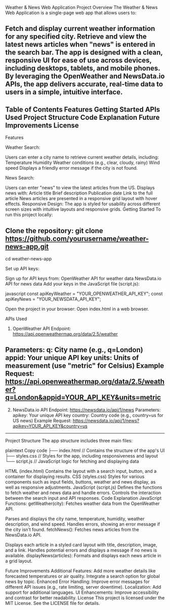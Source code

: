 Weather & News Web Application
Project Overview
The Weather & News Web Application is a single-page web app that allows users to:

Fetch and display current weather information for any specified city.
Retrieve and view the latest news articles when "news" is entered in the search bar.
The app is designed with a clean, responsive UI for ease of use across devices, including desktops, tablets, and mobile phones. By leveraging the OpenWeather and NewsData.io APIs, the app delivers accurate, real-time data to users in a simple, intuitive interface.
------------------------------------------------------------------------------------------------------------------------------------------------------------------------------------------------------------------------------------------------------------------------

Table of Contents
Features
Getting Started
APIs Used
Project Structure
Code Explanation
Future Improvements
License
------------------------------------------------------------------------------------

Features

Weather Search:

Users can enter a city name to retrieve current weather details, including:
Temperature
Humidity
Weather conditions (e.g., clear, cloudy, rainy)
Wind speed
Displays a friendly error message if the city is not found.


News Search:

Users can enter "news" to view the latest articles from the US.
Displays news with:
Article title
Brief description
Publication date
Link to the full article
News articles are presented in a responsive grid layout with hover effects.
Responsive Design:
The app is styled for usability across different screen sizes with intuitive layouts and responsive grids.
Getting Started
To run this project locally:

Clone the repository:
git clone https://github.com/yourusername/weather-news-app.git
-----------------------------------------------------------------
cd weather-news-app

Set up API keys:

Sign up for API keys from:
OpenWeather API for weather data
NewsData.io API for news data
Add your keys in the JavaScript file (script.js):

javascript
const apiKeyWeather = "YOUR_OPENWEATHER_API_KEY";
const apiKeyNews = "YOUR_NEWSDATA_API_KEY";

Open the project in your browser:
Open index.html in a web browser.

APIs Used
1. OpenWeather API
Endpoint: https://api.openweathermap.org/data/2.5/weather

Parameters:
q: City name (e.g., q=London)
appid: Your unique API key
units: Units of measurement (use "metric" for Celsius)
Example Request:
https://api.openweathermap.org/data/2.5/weather?q=London&appid=YOUR_API_KEY&units=metric
---------------------------------------------------------------------------------------------

2. NewsData.io API
Endpoint: https://newsdata.io/api/1/news
Parameters:
apikey: Your unique API key
country: Country code (e.g., country=us for US news)
Example Request:
https://newsdata.io/api/1/news?apikey=YOUR_API_KEY&country=us
------------------------------------------------------------------------------------------------

Project Structure
The app structure includes three main files:

plaintext
Copy code
├── index.html    // Contains the structure of the app's UI
├── styles.css    // Styles for the app, including responsiveness and layout
└── script.js     // JavaScript logic for fetching and displaying data


HTML (index.html)
Contains the layout with a search input, button, and a container for displaying results.
CSS (styles.css)
Styles for various components such as input fields, buttons, weather and news display, as well as responsive adjustments.
JavaScript (script.js)
Defines the functions to fetch weather and news data and handle errors.
Controls the interaction between the search input and API responses.
Code Explanation
JavaScript Functions:
getWeather(city): Fetches weather data from the OpenWeather API.

Parses and displays the city name, temperature, humidity, weather description, and wind speed.
Handles errors, showing an error message if the city isn’t found.
fetchNews(): Fetches news articles from the NewsData.io API.

Displays each article in a styled card layout with title, description, image, and a link.
Handles potential errors and displays a message if no news is available.
displayNews(articles): Formats and displays each news article in a grid layout.

Future Improvements
Additional Features:
Add more weather details like forecasted temperatures or air quality.
Integrate a search option for global news by topic.
Enhanced Error Handling:
Improve error messages for different API issues (e.g., rate limiting, server downtime).
Localization:
Add support for additional languages.
UI Enhancements:
Improve accessibility and contrast for better readability.
License
This project is licensed under the MIT License. See the LICENSE file for details.
